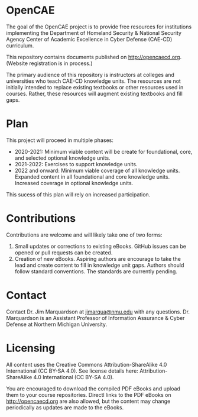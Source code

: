 # OpenCAE

The goal of the OpenCAE project is to provide free resources for institutions implementing the Department of Homeland Security & National Security Agency Center of Academic Excellence in Cyber Defense (CAE-CD) curriculum.

This repository contains documents published on http://opencaecd.org. (Website registration is in process.)

The primary audience of this repository is instructors at colleges and universities who teach CAE-CD knowledge units. The resources are not initially intended to replace existing textbooks or other resources used in courses. Rather, these resources will augment existing textbooks and fill gaps.

# Plan

This project will proceed in multiple phases:

* 2020-2021: Minimum viable content will be create for foundational, core, and selected optional knowledge units.
* 2021-2022: Exercises to support knowledge units.
* 2022 and onward: Minimum viable coverage of all knowledge units. Expanded content in all foundational and core knowledge units. Increased coverage in optional knowledge units.

This sucess of this plan will rely on increased participation.

# Contributions

Contributions are welcome and will likely take one of two forms:

1. Small updates or corrections to existing eBooks. GitHub issues can be opened or pull requests can be created.
2. Creation of new eBooks. Aspiring authors are encourage to take the lead and create content to fill in knowledge unit gaps. Authors should follow standard conventions. The standards are currently pending.

# Contact

Contact Dr. Jim Marquardson at jimarqua@nmu.edu with any questions. Dr. Marquardson is an Assistant Professor of Information Assurance & Cyber Defense at Northern Michigan University.

# Licensing

All content uses the Creative Commons Attribution-ShareAlike 4.0 International (CC BY-SA 4.0). See license details here: Attribution-ShareAlike 4.0 International (CC BY-SA 4.0).

You are encouraged to download the compiled PDF eBooks and upload them to your course repositories. Directl links to the PDF eBooks on http://opencaecd.org are also allowed, but the content may change periodically as updates are made to the eBooks.